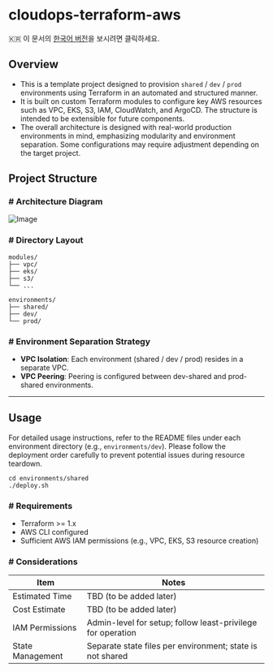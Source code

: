 # cloudops-terraform-aws

🇰🇷  이 문서의 [한국어 버전](README.ko.md)을 보시려면 클릭하세요.

## Overview

- This is a template project designed to provision `shared` / `dev` / `prod` environments using Terraform in an automated and structured manner.
- It is built on custom Terraform modules to configure key AWS resources such as VPC, EKS, S3, IAM, CloudWatch, and ArgoCD. The structure is intended to be extensible for future components.
- The overall architecture is designed with real-world production environments in mind, emphasizing modularity and environment separation. Some configurations may require adjustment depending on the target project.

## Project Structure

### # Architecture Diagram

![Image](https://github.com/user-attachments/assets/2f622f64-0c0a-4a23-857c-6ee5e5b82433)

### # Directory Layout

```
modules/
├── vpc/
├── eks/
├── s3/
└── ...

environments/
├── shared/
├── dev/
└── prod/
```

### # Environment Separation Strategy

- **VPC Isolation**: Each environment (shared / dev / prod) resides in a separate VPC.
- **VPC Peering**: Peering is configured between dev-shared and prod-shared environments.

---

## Usage

For detailed usage instructions, refer to the README files under each environment directory (e.g., `environments/dev`). Please follow the deployment order carefully to prevent potential issues during resource teardown.

```
cd environments/shared
./deploy.sh
```

### # Requirements

- Terraform >= 1.x
- AWS CLI configured
- Sufficient AWS IAM permissions (e.g., VPC, EKS, S3 resource creation)

### # Considerations

| Item             | Notes                                                                 |
|------------------|-----------------------------------------------------------------------|
| Estimated Time   | TBD (to be added later)                                              |
| Cost Estimate    | TBD (to be added later)                                              |
| IAM Permissions  | Admin-level for setup; follow least-privilege for operation          |
| State Management | Separate state files per environment; state is not shared            |